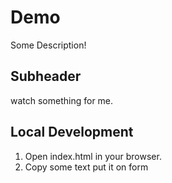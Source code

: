 # Demo

Some Description!

## Subheader

watch something for me.

## Local Development

1. Open index.html in your browser.
2. Copy some text put it on form
